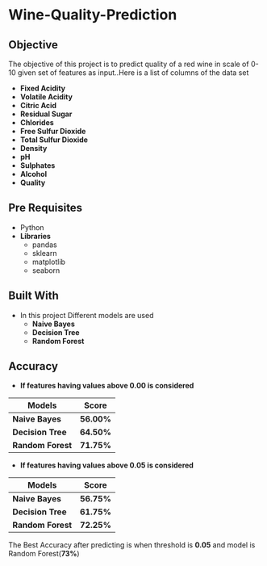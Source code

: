 # Wine-Quality-Prediction

## Objective
  The objective of this project is to predict quality of a red wine in scale of 0-10 given set of features as input..Here is a list of columns of the data set
  
  * **Fixed Acidity**
  * **Volatile Acidity**
  * **Citric Acid**
  * **Residual Sugar**
  * **Chlorides**
  * **Free Sulfur Dioxide**
  * **Total Sulfur Dioxide**
  * **Density**
  * **pH**
  * **Sulphates**
  * **Alcohol**
  * **Quality**
  
## Pre Requisites

  * Python
  * **Libraries**
    * pandas
    * sklearn
    * matplotlib
    * seaborn

## Built With

  * In this project Different models are used
    * **Naive Bayes**
    * **Decision Tree**
    * **Random Forest**
    
## Accuracy

  * **If features having values above 0.00 is considered**
  
  |    **Models**     |  **Score**  |
  |---------------|:-------:|
  |  **Naive Bayes**  |  **56.00%** |
  | **Decision Tree** |  **64.50%** |
  | **Random Forest** |  **71.75%** |
  
  * **If features having values above 0.05 is considered**
  
  |    **Models**     |  **Score**  |
  |---------------|:-------:|
  |  **Naive Bayes**  |  **56.75%** |
  | **Decision Tree** |  **61.75%** |
  | **Random Forest** |  **72.25%** |
  
  The Best Accuracy after predicting is when threshold is **0.05** and model is Random Forest(**73%**)
  
